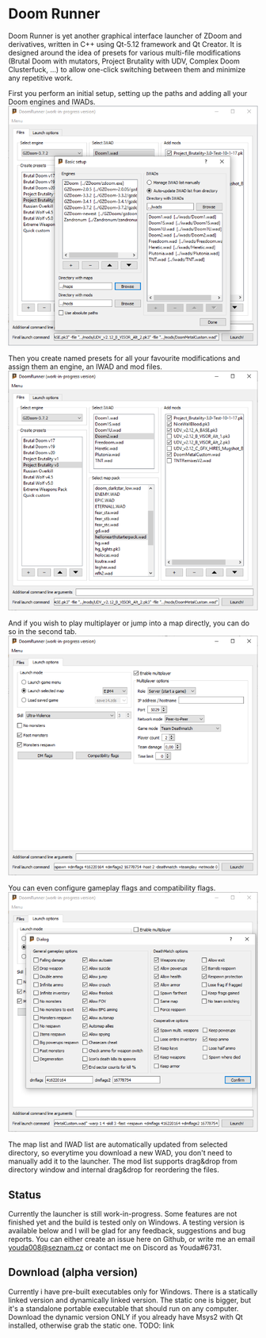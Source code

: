 # Doom Runner
Doom Runner is yet another graphical interface launcher of ZDoom and derivatives, written in C++ using Qt-5.12 framework and Qt Creator. It is designed around the idea of presets for various multi-file modifications (Brutal Doom with mutators, Project Brutality with UDV, Complex Doom Clusterfuck, ...) to allow one-click switching between them and minimize any repetitive work.

First you perform an initial setup, setting up the paths and adding all your Doom engines and IWADs. 
![](Screenshots/1-InitialSetup.png "Initial setup")

Then you create named presets for all your favourite modifications and assign them an engine, an IWAD and mod files.
![](Screenshots/2-MainScreen.png "Main screen")

And if you wish to play multiplayer or jump into a map directly, you can do so in the second tab.
![](Screenshots/3-LaunchOptions.png "Launch options")

You can even configure gameplay flags and compatibility flags.
![](Screenshots/4-DMflags.png "DM flags")

The map list and IWAD list are automatically updated from selected directory, so everytime you download a new WAD, you don't need to manually add it to the launcher. The mod list supports drag&drop from directory window and internal drag&drop for reordering the files.

## Status
Currently the launcher is still work-in-progress. Some features are not finished yet and the build is tested only on Windows. A testing version is available below and I will be glad for any feedback, suggestions and bug reports. You can either create an issue here on Github, or write me an email youda008@seznam.cz or contact me on Discord as Youda#6731.

## Download (alpha version)
Currently i have pre-built executables only for Windows. There is a statically linked version and dynamically linked version. The static one is bigger, but it's a standalone portable executable that should run on any computer. Download the dynamic version ONLY if you already have Msys2 with Qt installed, otherwise grab the static one.
TODO: link
